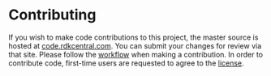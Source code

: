 Contributing
============
If you wish to make code contributions to this project, the master source is hosted at [code.rdkcentral.com](https://code.rdkcentral.com/r/#/admin/projects/components/opensource/RDK_apps).
You can submit your changes for review via that site.
Please follow the [workflow](https://wiki.rdkcentral.com/display/CMF/Gerrit+Development+Workflow) when making a contribution.
In order to contribute code, first-time users are requested to agree to the [license](https://wiki.rdkcentral.com/signup.action).